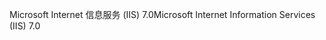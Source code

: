 <span data-ttu-id="b3bae-101">Microsoft Internet 信息服务 (IIS) 7.0</span><span class="sxs-lookup"><span data-stu-id="b3bae-101">Microsoft Internet Information Services (IIS) 7.0</span></span>